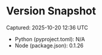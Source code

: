 # Version Snapshot

Captured: 2025-10-20 12:36 UTC

- Python (pyproject.toml): N/A
- Node (package.json):    0.1.26
